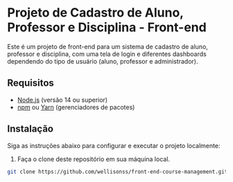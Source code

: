 # Projeto de Cadastro de Aluno, Professor e Disciplina - Front-end

Este é um projeto de front-end para um sistema de cadastro de aluno, professor e disciplina, com uma tela de login e diferentes dashboards dependendo do tipo de usuário (aluno, professor e administrador). 

## Requisitos

- [Node.js](https://nodejs.org) (versão 14 ou superior)
- [npm](https://www.npmjs.com/) ou [Yarn](https://yarnpkg.com/) (gerenciadores de pacotes)

## Instalação

Siga as instruções abaixo para configurar e executar o projeto localmente:

1. Faça o clone deste repositório em sua máquina local.

```bash
git clone https://github.com/wellisonss/front-end-course-management.git```
